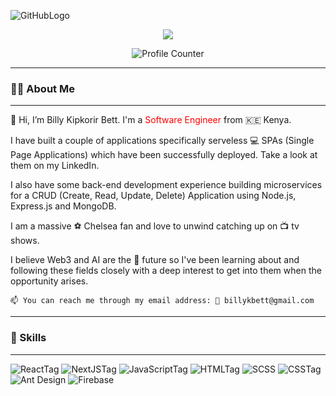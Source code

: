 ![GitHubLogo](https://user-images.githubusercontent.com/82142770/218071779-fea0ced0-4ba8-418f-ad35-8ff0de19eed8.jpeg)

<div id="badges" justify="center" align="center">
  <a href="https://www.linkedin.com/in/billykbett/">
    <img src="https://img.shields.io/badge/LinkedIn-blue?logo=linkedin&logoColor=white&style=for-the-badge">
    </img>
  </a> 
 
 <p align="center">
   <img src="https://komarev.com/ghpvc/?username=bkb-Git" alt="Profile Counter" />
</p>
</div>

---

  ### 👨‍💻  About Me
  
---
  




👋   Hi, I’m Billy Kipkorir Bett. I'm a <span style="color:red">Software Engineer</span> from :kenya: Kenya.

   I have built a couple of applications specifically serveless 💻 SPAs (Single Page Applications) which have been successfully deployed. Take a look at          them on my LinkedIn.

   I also have some back-end development experience building microservices for a CRUD (Create, Read, Update, Delete) Application using Node.js,            Express.js and MongoDB.
   
   I am a massive ⚽ Chelsea fan and love to unwind catching up on 📺 tv shows.

   I believe Web3 and AI are the 🚀 future so I've been learning about and following these fields closely with a deep interest to get into them when the opportunity arises.
   
   
       
       

    📫 You can reach me through my email address: 📧 billykbett@gmail.com
    
---

  ### 🧰  Skills

---

![ReactTag](https://user-images.githubusercontent.com/82142770/218086353-a09214db-2c6f-458e-9fa2-72f2b0ef4319.svg)
![NextJSTag](https://user-images.githubusercontent.com/82142770/218087950-b0c12780-28f2-464c-990f-b863193a452e.svg)
![JavaScriptTag](https://user-images.githubusercontent.com/82142770/218086497-27cf80b0-ef95-44f9-a068-909b056d8517.svg)
![HTMLTag](https://user-images.githubusercontent.com/82142770/218086806-564eb5dd-ae69-4ccd-beb4-7673d5fea234.svg)
![SCSS](https://user-images.githubusercontent.com/82142770/218088307-eea16b8f-52cc-4ab0-81f4-19259023ebdc.svg)
![CSSTag](https://user-images.githubusercontent.com/82142770/218086982-37faea8c-4dc9-40b6-9906-fc3190327dff.svg)
![Ant Design](https://user-images.githubusercontent.com/82142770/218088583-7a981e01-52ae-47af-98b1-c3fc5a9aa4b6.svg)
![Firebase](https://user-images.githubusercontent.com/82142770/218088940-fec60a6d-051f-4d56-abb7-4cf60fab4d59.svg)




